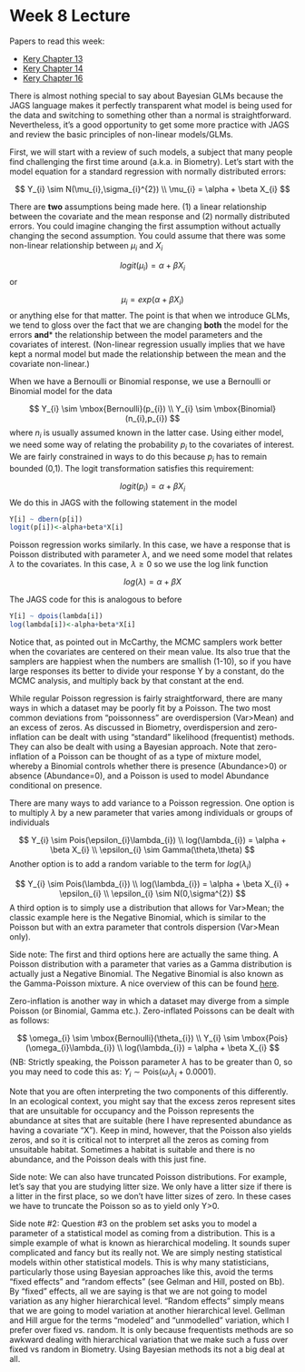 Week 8 Lecture
========================================================

Papers to read this week:

* [Kery Chapter 13](https://github.com/hlynch/Bayesian2020/tree/master/_data/KeryChapter13.pdf)
* [Kery Chapter 14](https://github.com/hlynch/Bayesian2020/tree/master/_data/KeryChapter14.pdf)
* [Kery Chapter 16](https://github.com/hlynch/Bayesian2020/tree/master/_data/KeryChapter16.pdf)

There is almost nothing special to say about Bayesian GLMs because the JAGS language makes it perfectly transparent what model is being used for the data and switching to something other than a normal is straightforward. Nevertheless, it’s a good opportunity to get some more practice with JAGS and review the basic principles of non-linear models/GLMs.

First, we will start with a review of such models, a subject that many people find challenging the first time around (a.k.a. in Biometry). Let’s start with the model equation for a standard regression with normally distributed errors:

$$
Y_{i} \sim N(\mu_{i},\sigma_{i}^{2}) \\
\mu_{i} = \alpha + \beta X_{i}
$$

There are **two** assumptions being made here. (1) a linear relationship between the covariate and the mean response and (2) normally distributed errors. You could imagine changing the first assumption without actually changing the second assumption. You could assume that there was some non-linear relationship between $\mu_{i}$ and $X_{i}$

$$
logit(\mu_{i}) = \alpha + \beta X_{i}
$$
or

$$
\mu_{i} = exp(\alpha + \beta X_{i})
$$
or anything else for that matter. The point is that when we introduce GLMs, we tend to gloss over the fact that we are changing **both** the model for the errors **and*** the relationship between the model parameters and the covariates of interest. (Non-linear regression usually implies that we have kept a normal model but made the relationship between the mean and the covariate non-linear.)

When we have a Bernoulli or Binomial response, we use a Bernoulli or Binomial model for the data

$$
Y_{i} \sim \mbox{Bernoulli}(p_{i}) \\
Y_{i} \sim \mbox{Binomial}(n_{i},p_{i})
$$
where $n_{i}$ is usually assumed known in the latter case. Using either model, we need some way of relating the probability $p_{i}$ to the covariates of interest. We are fairly constrained in ways to do this because $p_{i}$ has to remain bounded (0,1). The logit transformation satisfies this requirement:

$$
logit(p_{i}) = \alpha + \beta X_{i}
$$
We do this in JAGS with the following statement in the model


```r
Y[i] ~ dbern(p[i])
logit(p[i])<-alpha+beta*X[i]
```

Poisson regression works similarly. In this case, we have a response that is Poisson distributed with parameter $\lambda$, and we need some model that relates $\lambda$ to the covariates. In this case, $\lambda \ge 0$ so we use the log link function

$$
log(\lambda) = \alpha + \beta X
$$

The JAGS code for this is analogous to before


```r
Y[i] ~ dpois(lambda[i])
log(lambda[i])<-alpha+beta*X[i]
```

Notice that, as pointed out in McCarthy, the MCMC samplers work better when the covariates are centered on their mean value. Its also true that the samplers are happiest when the numbers are smallish (1-10), so if you have large responses its better to divide your response Y by a constant, do the MCMC analysis, and multiply back by that constant at the end.

While regular Poisson regression is fairly straightforward, there are many ways in which a dataset may be poorly fit by a Poisson. The two most common deviations from “poissonness” are overdispersion (Var>Mean) and an excess of zeros.  As discussed in Biometry, overdispersion and zero-inflation can be dealt with using “standard” likelihood (frequentist) methods. They can also be dealt with using a Bayesian approach. Note that zero-inflation of a Poisson can be thought of as a type of mixture model, whereby a Binomial controls whether there is presence (Abundance>0) or absence (Abundance=0), and a Poisson is used to model Abundance conditional on presence. 

There are many ways to add variance to a Poisson regression. One option is to multiply $\lambda$ by a new parameter that varies among individuals or groups of individuals

$$
Y_{i} \sim Pois(\epsilon_{i}\lambda_{i}) \\
log(\lambda_{i}) = \alpha + \beta X_{i} \\
\epsilon_{i} \sim Gamma(\theta,\theta)
$$
Another option is to add a random variable to the term for $log(\lambda_{i})$

$$
Y_{i} \sim Pois(\lambda_{i}) \\
log(\lambda_{i}) = \alpha + \beta X_{i} + \epsilon_{i} \\
\epsilon_{i} \sim N(0,\sigma^{2})
$$
A third option is to simply use a distribution that allows for Var>Mean; the classic example here is the Negative Binomial, which is similar to the Poisson but with an extra parameter that controls dispersion (Var>Mean only). 

Side note: The first and third options here are actually the same thing. A Poisson distribution with a parameter that varies as a Gamma distribution is actually just a Negative Binomial. The Negative Binomial is also known as the Gamma-Poisson mixture. A nice overview of this can be found [here](https://probabilityandstats.wordpress.com/tag/poisson-gamma-mixture/).

Zero-inflation is another way in which a dataset may diverge from a simple Poisson (or Binomial, Gamma etc.). Zero-inflated Poissons can be dealt with as follows:

$$
\omega_{i} \sim \mbox{Bernoulli}(\theta_{i}) \\
Y_{i} \sim \mbox{Pois}(\omega_{i}\lambda_{i}) \\
log(\lambda_{i}) = \alpha + \beta X_{i}
$$
(NB: Strictly speaking, the Poisson parameter $\lambda$ has to be greater than 0, so you may need to code this as: $Y_{i} \sim \mbox{Pois}(\omega_{i}\lambda_{i} + 0.0001)$.

Note that you are often interpreting the two components of this differently. In an ecological context, you might say that the excess zeros represent sites that are unsuitable for occupancy and the Poisson represents the abundance at sites that are suitable (here I have represented abundance as having a covariate “X”). Keep in mind, however, that the Poisson also yields zeros, and so it is critical not to interpret all the zeros as coming from unsuitable habitat. Sometimes a habitat is suitable and there is no abundance, and the Poisson deals with this just fine.

Side note: We can also have truncated Poisson distributions. For example, let’s say that you are studying litter size. We only have a litter size if there is a litter in the first place, so we don’t have litter sizes of zero. In these cases we have to truncate the Poisson so as to yield only Y>0. 

Side note #2: Question #3 on the problem set asks you to model a parameter of a statistical model as coming from a distribution. This is a simple example of what is known as hierarchical modeling. It sounds super complicated and fancy but its really not. We are simply nesting statistical models within other statistical models. This is why many statisticians, particularly those using Bayesian approaches like this, avoid the terms “fixed effects” and “random effects” (see Gelman and Hill, posted on Bb). By “fixed” effects, all we are saying is that we are not going to model variation as any higher hierarchical level. “Random effects” simply means that we are going to model variation at another hierarchical level. Gellman and Hill argue for the terms “modeled” and “unmodelled” variation, which I prefer over fixed vs. random. It is only because frequentists methods are so awkward dealing with hierarchical variation that we make such a fuss over fixed vs random in Biometry. Using Bayesian methods its not a big deal at all.



